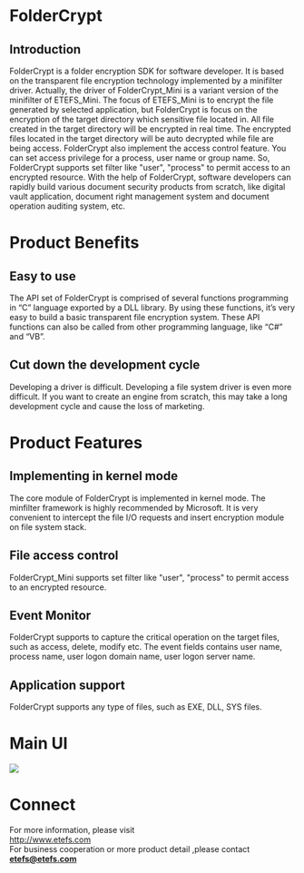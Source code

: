 # FolderCrypt

##  Introduction
FolderCrypt is a folder encryption SDK for software developer. It is based on the transparent file encryption technology implemented by a minifilter driver. Actually, the driver of FolderCrypt_Mini is a variant version of the minifilter of ETEFS_Mini. The focus of ETEFS_Mini is to encrypt the file generated by selected application, but FolderCrypt is focus on the encryption of the target directory which sensitive file located in. All file created in the target directory will be encrypted in real time. The encrypted files located in the target directory will be auto decrypted while file are being access. FolderCrypt also implement the access control feature. You can set access privilege for a process, user name or group name. So, FolderCrypt supports set filter like "user", "process" to permit access to an encrypted resource. With the help of FolderCrypt, software developers can rapidly build various document security products from scratch, like digital vault application, document right management system and document operation auditing system, etc.

# Product Benefits
## Easy to use
The API set of FolderCrypt is comprised of several functions programming in “C” language exported by a DLL library. By using these functions, it’s very easy to build a basic transparent file encryption system. These API functions can also be called from other programming language, like “C#” and “VB”.
## Cut down the development cycle
Developing a driver is difficult. Developing a file system driver is even more difficult. If you want to create an engine from scratch, this may take a long development cycle and cause the loss of marketing.
# Product Features
## Implementing in kernel mode
The core module of FolderCrypt is implemented in kernel mode. The minfilter framework is highly recommended by Microsoft. It is very convenient to intercept the file I/O requests and insert encryption module on file system stack.
## File access control
FolderCrypt_Mini supports set filter like "user", "process" to permit access to an encrypted resource.
## Event Monitor
FolderCrypt supports to capture the critical operation on the target files, such as access, delete, modify etc. The event fields contains user name, process name, user logon domain name, user logon server name.
## Application support
FolderCrypt supports any type of files, such as EXE, DLL, SYS files.
# Main UI
<img src="https://etefs.com/foldercrypt.png">

# Connect
For more information, please visit    
http://www.etefs.com    
For business cooperation or more product detail ,please contact    
**etefs@etefs.com**    
